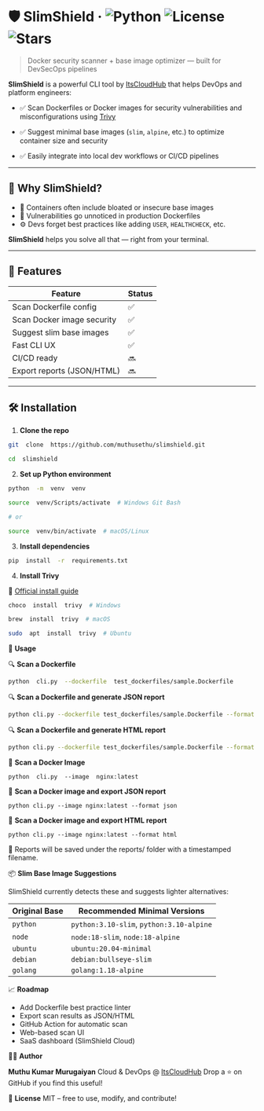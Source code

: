 
# 🛡️ SlimShield · ![Python](https://img.shields.io/badge/python-3.10+-blue) ![License](https://img.shields.io/github/license/muthusethu/slimshield) ![Stars](https://img.shields.io/github/stars/muthusethu/slimshield?style=social)

> Docker security scanner + base image optimizer — built for DevSecOps pipelines

**SlimShield** is a powerful CLI tool by [ItsCloudHub](https://itscloudhub.com) that helps DevOps and platform engineers:

- ✅ Scan Dockerfiles or Docker images for security vulnerabilities and misconfigurations using [Trivy](https://github.com/aquasecurity/trivy)

- ✅ Suggest minimal base images (`slim`, `alpine`, etc.) to optimize container size and security

- ✅ Easily integrate into local dev workflows or CI/CD pipelines

---

## 🚀 Why SlimShield?

- 🐳 Containers often include bloated or insecure base images
- 🔐 Vulnerabilities go unnoticed in production Dockerfiles
- ⚙️ Devs forget best practices like adding `USER`, `HEALTHCHECK`, etc.

**SlimShield** helps you solve all that — right from your terminal.

---

## 🧰 Features

| Feature | Status |
|----------------------------|--------|
| Scan Dockerfile config | ✅ |
| Scan Docker image security | ✅ |
| Suggest slim base images | ✅ |
| Fast CLI UX | ✅ |
| CI/CD ready | 🔜 |
| Export reports (JSON/HTML) | 🔜 |

---

## 🛠️ Installation

1.  **Clone the repo**

```bash
git  clone  https://github.com/muthusethu/slimshield.git

cd  slimshield
```

2.  **Set  up  Python  environment**

```bash
python  -m  venv  venv

source  venv/Scripts/activate  # Windows Git Bash

# or

source  venv/bin/activate  # macOS/Linux
```

3.  **Install  dependencies**

```bash
pip  install  -r  requirements.txt
```  

4.  **Install  Trivy**

🔗  [Official  install  guide](https://trivy.dev/latest/getting-started/installation/)

```bash
choco  install  trivy  # Windows

brew  install  trivy  # macOS

sudo  apt  install  trivy  # Ubuntu
```  

🧪  **Usage**

🔍 **Scan  a  Dockerfile**

```bash
python  cli.py  --dockerfile  test_dockerfiles/sample.Dockerfile
``` 

🔍 **Scan a Dockerfile and generate JSON report**

```bash
python cli.py --dockerfile test_dockerfiles/sample.Dockerfile --format json
``` 

🔍 **Scan a Dockerfile and generate HTML report**

```bash
python cli.py --dockerfile test_dockerfiles/sample.Dockerfile --format html
``` 

🐳 **Scan  a  Docker  Image**

```
python  cli.py  --image  nginx:latest
```

🐳 **Scan a Docker image and export JSON report**

```
python cli.py --image nginx:latest --format json
``` 

🐳 **Scan a Docker image and export HTML report**

```
python cli.py --image nginx:latest --format html
``` 

📆 Reports will be saved under the reports/ folder with a timestamped filename.

📦  **Slim  Base  Image  Suggestions**

SlimShield  currently  detects  these  and  suggests  lighter  alternatives:

| **Original  Base** | **Recommended  Minimal  Versions** |
| ------------- | ---------------------------------------- |
| `python` | `python:3.10-slim`,  `python:3.10-alpine` |
| `node` | `node:18-slim`,  `node:18-alpine` |
| `ubuntu` | `ubuntu:20.04-minimal` |
| `debian` | `debian:bullseye-slim` |
| `golang` | `golang:1.18-alpine` |

📈  **Roadmap**

 - Add  Dockerfile  best  practice  linter
 - Export  scan  results  as  JSON/HTML
 - GitHub  Action  for  automatic  scan
 - Web-based  scan  UI
 - SaaS  dashboard (SlimShield Cloud)
 
👨‍💻  **Author**

**Muthu  Kumar  Murugaiyan**
Cloud & DevOps  @  [ItsCloudHub](www.itscloudhub.com)
Drop  a  ⭐  on  GitHub  if  you  find  this  useful!

📜  **License**
MIT  –  free  to  use,  modify,  and  contribute!